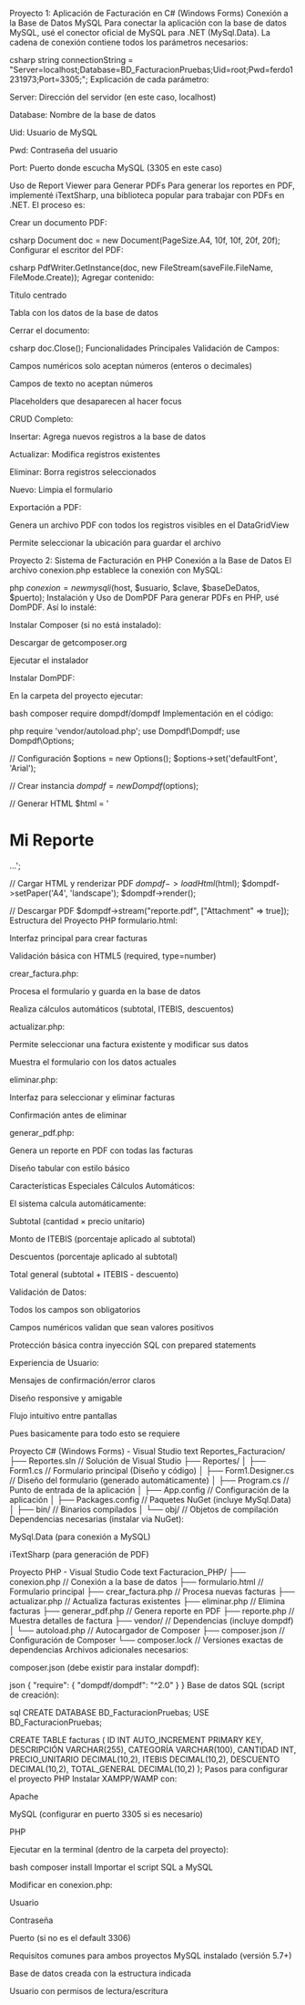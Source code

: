 Proyecto 1: Aplicación de Facturación en C# (Windows Forms)
Conexión a la Base de Datos MySQL
Para conectar la aplicación con la base de datos MySQL, usé el conector oficial de MySQL para .NET (MySql.Data). La cadena de conexión contiene todos los parámetros necesarios:

csharp
string connectionString = "Server=localhost;Database=BD_FacturacionPruebas;Uid=root;Pwd=ferdo1231973;Port=3305;";
Explicación de cada parámetro:

Server: Dirección del servidor (en este caso, localhost)

Database: Nombre de la base de datos

Uid: Usuario de MySQL

Pwd: Contraseña del usuario

Port: Puerto donde escucha MySQL (3305 en este caso)

Uso de Report Viewer para Generar PDFs
Para generar los reportes en PDF, implementé iTextSharp, una biblioteca popular para trabajar con PDFs en .NET. El proceso es:

Crear un documento PDF:

csharp
Document doc = new Document(PageSize.A4, 10f, 10f, 20f, 20f);
Configurar el escritor del PDF:

csharp
PdfWriter.GetInstance(doc, new FileStream(saveFile.FileName, FileMode.Create));
Agregar contenido:

Título centrado

Tabla con los datos de la base de datos

Cerrar el documento:

csharp
doc.Close();
Funcionalidades Principales
Validación de Campos:

Campos numéricos solo aceptan números (enteros o decimales)

Campos de texto no aceptan números

Placeholders que desaparecen al hacer focus

CRUD Completo:

Insertar: Agrega nuevos registros a la base de datos

Actualizar: Modifica registros existentes

Eliminar: Borra registros seleccionados

Nuevo: Limpia el formulario

Exportación a PDF:

Genera un archivo PDF con todos los registros visibles en el DataGridView

Permite seleccionar la ubicación para guardar el archivo

Proyecto 2: Sistema de Facturación en PHP
Conexión a la Base de Datos
El archivo conexion.php establece la conexión con MySQL:

php
$conexion = new mysqli($host, $usuario, $clave, $baseDeDatos, $puerto);
Instalación y Uso de DomPDF
Para generar PDFs en PHP, usé DomPDF. Así lo instalé:

Instalar Composer (si no está instalado):

Descargar de getcomposer.org

Ejecutar el instalador

Instalar DomPDF:

En la carpeta del proyecto ejecutar:

bash
composer require dompdf/dompdf
Implementación en el código:

php
require 'vendor/autoload.php';
use Dompdf\Dompdf;
use Dompdf\Options;

// Configuración
$options = new Options();
$options->set('defaultFont', 'Arial');

// Crear instancia
$dompdf = new Dompdf($options);

// Generar HTML
$html = '<h1>Mi Reporte</h1>...';

// Cargar HTML y renderizar PDF
$dompdf->loadHtml($html);
$dompdf->setPaper('A4', 'landscape');
$dompdf->render();

// Descargar PDF
$dompdf->stream("reporte.pdf", ["Attachment" => true]);
Estructura del Proyecto PHP
formulario.html:

Interfaz principal para crear facturas

Validación básica con HTML5 (required, type=number)

crear_factura.php:

Procesa el formulario y guarda en la base de datos

Realiza cálculos automáticos (subtotal, ITEBIS, descuentos)

actualizar.php:

Permite seleccionar una factura existente y modificar sus datos

Muestra el formulario con los datos actuales

eliminar.php:

Interfaz para seleccionar y eliminar facturas

Confirmación antes de eliminar

generar_pdf.php:

Genera un reporte en PDF con todas las facturas

Diseño tabular con estilo básico

Características Especiales
Cálculos Automáticos:

El sistema calcula automáticamente:

Subtotal (cantidad × precio unitario)

Monto de ITEBIS (porcentaje aplicado al subtotal)

Descuentos (porcentaje aplicado al subtotal)

Total general (subtotal + ITEBIS - descuento)

Validación de Datos:

Todos los campos son obligatorios

Campos numéricos validan que sean valores positivos

Protección básica contra inyección SQL con prepared statements

Experiencia de Usuario:

Mensajes de confirmación/error claros

Diseño responsive y amigable

Flujo intuitivo entre pantallas

Pues basicamente para todo esto se requiere

Proyecto C# (Windows Forms) - Visual Studio
text
Reportes_Facturacion/
├── Reportes.sln                  // Solución de Visual Studio
├── Reportes/
│   ├── Form1.cs                  // Formulario principal (Diseño y código)
│   ├── Form1.Designer.cs         // Diseño del formulario (generado automáticamente)
│   ├── Program.cs                // Punto de entrada de la aplicación
│   ├── App.config                // Configuración de la aplicación
│   ├── Packages.config           // Paquetes NuGet (incluye MySql.Data)
│   ├── bin/                      // Binarios compilados
│   └── obj/                      // Objetos de compilación
Dependencias necesarias (instalar via NuGet):

MySql.Data (para conexión a MySQL)

iTextSharp (para generación de PDF)

Proyecto PHP - Visual Studio Code
text
Facturacion_PHP/
├── conexion.php                  // Conexión a la base de datos
├── formulario.html               // Formulario principal
├── crear_factura.php             // Procesa nuevas facturas
├── actualizar.php                // Actualiza facturas existentes
├── eliminar.php                  // Elimina facturas
├── generar_pdf.php               // Genera reporte en PDF
├── reporte.php                   // Muestra detalles de factura
├── vendor/                       // Dependencias (incluye dompdf)
│   └── autoload.php              // Autocargador de Composer
├── composer.json                 // Configuración de Composer
└── composer.lock                 // Versiones exactas de dependencias
Archivos adicionales necesarios:

composer.json (debe existir para instalar dompdf):

json
{
    "require": {
        "dompdf/dompdf": "^2.0"
    }
}
Base de datos SQL (script de creación):

sql
CREATE DATABASE BD_FacturacionPruebas;
USE BD_FacturacionPruebas;

CREATE TABLE facturas (
    ID INT AUTO_INCREMENT PRIMARY KEY,
    DESCRIPCIÓN VARCHAR(255),
    CATEGORÍA VARCHAR(100),
    CANTIDAD INT,
    PRECIO_UNITARIO DECIMAL(10,2),
    ITEBIS DECIMAL(10,2),
    DESCUENTO DECIMAL(10,2),
    TOTAL_GENERAL DECIMAL(10,2)
);
Pasos para configurar el proyecto PHP
Instalar XAMPP/WAMP con:

Apache

MySQL (configurar en puerto 3305 si es necesario)

PHP

Ejecutar en la terminal (dentro de la carpeta del proyecto):

bash
composer install
Importar el script SQL a MySQL

Modificar en conexion.php:

Usuario

Contraseña

Puerto (si no es el default 3306)

Requisitos comunes para ambos proyectos
MySQL instalado (versión 5.7+)

Base de datos creada con la estructura indicada

Usuario con permisos de lectura/escritura


 
 
 
